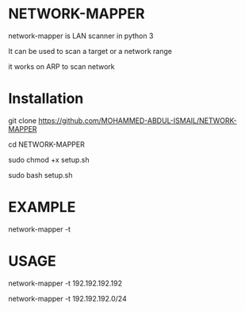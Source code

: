# NETWORK-MAPPER

network-mapper is LAN scanner in python 3

It can be used to scan a target or a network range

it works on ARP to scan network 

# Installation

git clone https://github.com/MOHAMMED-ABDUL-ISMAIL/NETWORK-MAPPER

cd NETWORK-MAPPER

sudo chmod +x setup.sh

sudo bash setup.sh

# EXAMPLE

network-mapper -t <target>

# USAGE

network-mapper -t 192.192.192.192

network-mapper -t 192.192.192.0/24
